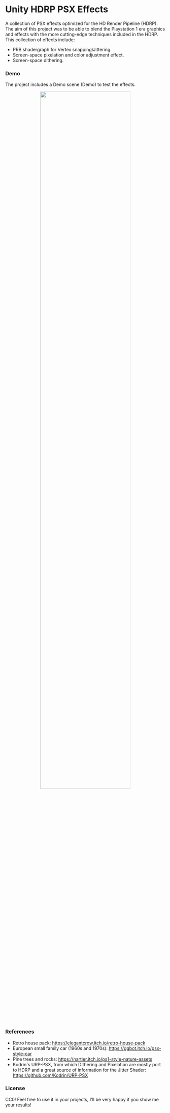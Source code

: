 # Unity HDRP PSX Effects
A collection of PSX effects optimized for the HD Render Pipeline (HDRP). The aim of this project was to be able to blend the Playstation 1 era graphics and effects with the more cutting-edge techniques included in the HDRP.
This collection of effects include:
- PRB shadergraph for Vertex snapping/Jittering.
- Screen-space pixelation and color adjustment effect.
- Screen-space dithering.

### Demo
The project includes a Demo scene (Demo) to test the effects.
<p align="center">
  <img src="Media/gif01.gif" width=75%>
</p>

### References
- Retro house pack: https://elegantcrow.itch.io/retro-house-pack
- European small family car (1960s and 1970s): https://ggbot.itch.io/psx-style-car
- Pine trees and rocks: https://nartier.itch.io/ps1-style-nature-assets
- Kodrin's URP-PSX, from which Dithering and Pixelation are mostly port to HDRP and a great source of information for the Jitter Shader: https://github.com/Kodrin/URP-PSX

### License
CC0! Feel free to use it in your projects, I'll be very happy if you show me your results! 
